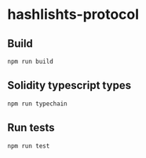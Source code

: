 # hashlishts-protocol

## Build

`npm run build`

## Solidity typescript types

`npm run typechain`

## Run tests

`npm run test`
